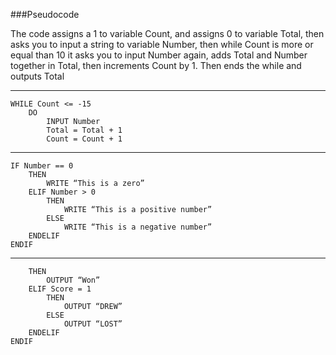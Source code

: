 ###Pseudocode 

The code assigns a 1 to variable Count, and assigns 0 to variable Total, then asks you to input a string to variable Number, then while Count is more or equal than 10 it asks you to input Number again, adds Total and Number together in Total, then increments Count by 1. Then ends the while and outputs Total

---

```
WHILE Count <= -15
    DO
        INPUT Number
        Total = Total + 1
        Count = Count + 1
```

---

```
IF Number == 0
    THEN
        WRITE “This is a zero”
    ELIF Number > 0
        THEN
            WRITE “This is a positive number”
        ELSE
            WRITE “This is a negative number”
    ENDELIF
ENDIF

```

---

```IF Score = 3
    THEN
        OUTPUT “Won”
    ELIF Score = 1
        THEN 
            OUTPUT “DREW”
        ELSE
            OUTPUT “LOST”
    ENDELIF
ENDIF
```
